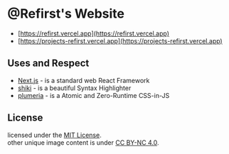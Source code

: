 # @Refirst's Website

- [https://refirst.vercel.app](https://refirst.vercel.app)
- [https://projects-refirst.vercel.app](https://projects-refirst.vercel.app)

## Uses and Respect

- [Next.js](https://nextjs.org/) - is a standard web React Framework
- [shiki](https://shiki.matsu.io/) - is a beautiful Syntax Highlighter
- [plumeria](https://plumeria.dev) - is a Atomic and Zero-Runtime CSS-in-JS

## License

licensed under the [MIT License](https://github.com/su-pull/sentry/blob/main/license).  
other unique image content is under [CC BY-NC 4.0](https://creativecommons.org/licenses/by-nc/4.0/).
